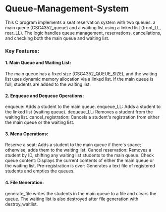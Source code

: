 # Queue-Management-System
This C program implements a seat reservation system with two queues: a main queue (CSC4352_queue) and a waiting list using a linked list (front_LL, rear_LL). The logic handles queue management, reservations, cancellations, and checking both the main queue and waiting list.

### Key Features:
#### 1. Main Queue and Waiting List:

The main queue has a fixed size (CSC4352_QUEUE_SIZE), and the waiting list uses dynamic memory allocation via a linked list. If the main queue is full, students are added to the waiting list.
#### 2. Enqueue and Dequeue Operations:

enqueue: Adds a student to the main queue.
enqueue_LL: Adds a student to the linked list (waiting queue).
dequeue_LL: Removes a student from the waiting list.
cancel_registration: Cancels a student's registration from either the main queue or the waiting list.
#### 3. Menu Operations:

Reserve a seat: Adds a student to the main queue if there's space; otherwise, adds them to the waiting list.
Cancel reservation: Removes a student by ID, shifting any waiting list students to the main queue.
Check queue content: Displays the current contents of either the main queue or the waiting list.
Pre-registration is over: Generates a text file of registered students and empties the queues.
#### 4. File Generation:

generate_file writes the students in the main queue to a file and clears the queue.
The waiting list is also destroyed after file generation with destroy_waitlist.
